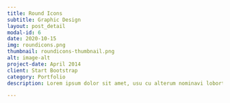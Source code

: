 ```yaml
---
title: Round Icons
subtitle: Graphic Design
layout: post_detail
modal-id: 6
date: 2020-10-15
img: roundicons.png
thumbnail: roundicons-thumbnail.png
alt: image-alt
project-date: April 2014
client: Start Bootstrap
category: Portfolio
description: Lorem ipsum dolor sit amet, usu cu alterum nominavi lobortis. At duo novum diceret. Tantas apeirian vix et, usu sanctus postulant inciderint ut, populo diceret necessitatibus in vim. Cu eum dicam feugiat noluisse.

---
```


